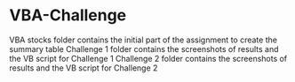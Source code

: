 # VBA-Challenge
VBA stocks folder contains the initial part of the assignment to create the summary table
Challenge 1 folder contains the screenshots of results and the VB script for Challenge 1
Challenge 2 folder contains the screenshots of results and the VB script for Challenge 2
